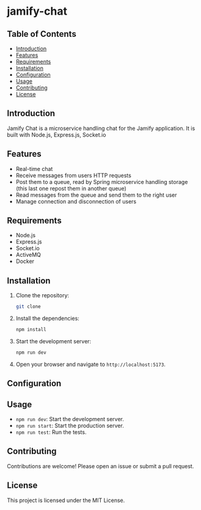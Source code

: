 # jamify-chat


## Table of Contents

- [Introduction](#introduction)
- [Features](#features)
- [Requirements](#requirements)
- [Installation](#installation)
- [Configuration](#configuration)
- [Usage](#usage)
- [Contributing](#contributing)
- [License](#license)

## Introduction

Jamify Chat is a microservice handling chat for the Jamify application. It is built with Node.js, Express.js, Socket.io

## Features

- Real-time chat
- Receive messages from users HTTP requests
- Post them to a queue, read by Spring microservice handling storage (this last one repost them in another queue)
- Read messages from the queue and send them to the right user
- Manage connection and disconnection of users

## Requirements

- Node.js
- Express.js
- Socket.io
- ActiveMQ
- Docker

## Installation

1. Clone the repository:

    ```sh
    git clone 
    ```
2. Install the dependencies:

    ```sh
    npm install
    ```
   
3. Start the development server:

    ```sh
    npm run dev
    ```
   
4. Open your browser and navigate to `http://localhost:5173`.

## Configuration



## Usage

- `npm run dev`: Start the development server.
- `npm run start`: Start the production server.
- `npm run test`: Run the tests.

## Contributing

Contributions are welcome! Please open an issue or submit a pull request.

## License

This project is licensed under the MIT License.